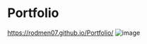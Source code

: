 # Portfolio
https://rodmen07.github.io/Portfolio/
![image](https://github.com/rodmen07/Portfolio/assets/117107251/05461365-78f5-4a61-a0b6-f86dbec97be5)

